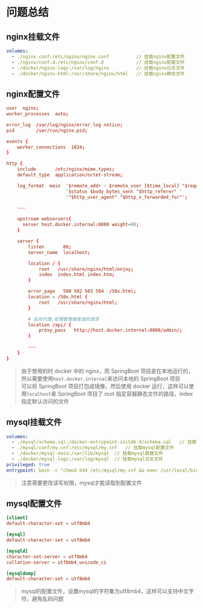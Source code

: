 # 问题总结

## nginx挂载文件

```docker-compose.yml
volumes:
  - ./nginx.conf:/etc/nginx/nginx.conf          // 挂载nginx配置文件
  - ./nginx/conf.d:/etc/nginx/conf.d            // 挂载nginx配置文件
  - ./docker/nginx-logs:/var/log/nginx          // 挂载nginx日志文件
  - ./docker/nginx-html:/usr/share/nginx/html   // 挂载nginx静态文件
```

## nginx配置文件

```nginx.conf
user  nginx;
worker_processes  auto;

error_log  /var/log/nginx/error.log notice;
pid        /var/run/nginx.pid;

events {
    worker_connections  1024;
}

http {
    include       /etc/nginx/mime.types;
    default_type  application/octet-stream;

    log_format  main  '$remote_addr - $remote_user [$time_local] "$request" '
                      '$status $body_bytes_sent "$http_referer" '
                      '"$http_user_agent" "$http_x_forwarded_for"';

    ···

	upstream webservers{
	  server host.docker.internal:8080 weight=90;
	}

    server {
        listen       80;
        server_name  localhost;

        location / {
            root   /usr/share/nginx/html/enjoy;
            index  index.html index.htm;
        }

        error_page   500 502 503 504  /50x.html;
        location = /50x.html {
            root   /usr/share/nginx/html;
        }

        # 反向代理,处理管理端发送的请求
        location /api/ {
			proxy_pass   http://host.docker.internal:8080/admin/;
        }
        
        ···
    }
}
```
> 由于使用的时 docker 中的 nginx，而 SpringBoot 项目是在本地运行的，所以需要使用`host.docker.internal`来访问本地的 SpringBoot 项目  
> 可以将 SpringBoot 项目打包成镜像，然后使用 docker 运行，这样可以使用`localhost`来 SpringBoot 项目了
> root 指定容器静态文件的路径，index 指定默认访问的文件

## mysql挂载文件

```docker-compose.yml
volumes:
  - ./mysql/schema.sql:/docker-entrypoint-initdb.d/schema.sql   // 挂载mysql初始化sql文件
  - ./mysql/conf/my.cnf:/etc/mysql/my.cnf   // 挂载mysql配置文件
  - ./docker/mysql-data:/var/lib/mysql  // 挂载mysql数据文件
  - ./docker/mysql-logs:/var/log/mysql  // 挂载mysql日志文件
privileged: true
entrypoint: bash -c "chmod 644 /etc/mysql/my.cnf && exec /usr/local/bin/docker-entrypoint.sh mysqld"
```
> 注意需要更改读写权限，mysql才能读取到配置文件

## mysql配置文件

```my.cnf
[client]
default-character-set = utf8mb4

[mysql]
default-character-set = utf8mb4

[mysqld]
character-set-server = utf8mb4
collation-server = utf8mb4_unicode_ci

[mysqldump]
default-character-set = utf8mb4
```
> mysql的配置文件，设置mysql的字符集为utf8mb4，这样可以支持中文字符，避免乱码问题
